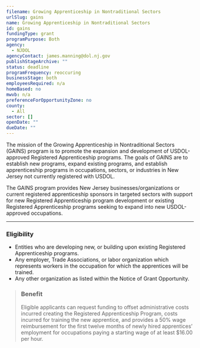 ```yaml
---
filename: Growing Apprenticeship in Nontraditional Sectors
urlSlug: gains
name: Growing Apprenticeship in Nontraditional Sectors
id: gains
fundingType: grant
programPurpose: Both
agency:
  - NJDOL
agencyContact: james.manning@dol.nj.gov
publishStageArchive: ""
status: deadline
programFrequency: reoccuring
businessStage: both
employeesRequired: n/a
homeBased: no
mwvb: n/a
preferenceForOpportunityZone: no
county:
  - All
sector: []
openDate: ""
dueDate: ""
---
```

The mission of the Growing Apprenticeship in Nontraditional Sectors (GAINS) program is to promote the expansion and development of USDOL-approved Registered Apprenticeship programs. The goals of GAINS are to establish new programs, expand existing programs, and establish apprenticeship programs in occupations, sectors, or industries in New Jersey not currently registered with USDOL.

The GAINS program provides New Jersey businesses/organizations or current registered apprenticeship sponsors in targeted sectors with support for new Registered Apprenticeship program development or existing Registered Apprenticeship programs seeking to expand into new USDOL-approved occupations.

---
### Eligibility
* Entities who are developing new, or building upon existing Registered Apprenticeship programs.
* Any employer, Trade Associations, or labor organization which represents workers in the occupation for which the apprentices will be trained.
* Any other organization as listed within the Notice of Grant Opportunity.

> ### Benefit
>Eligible applicants can request funding to offset administrative costs incurred creating the Registered Apprenticeship Program, costs incurred for training the new apprentice, and provides a 50% wage reimbursement for the first twelve months of newly hired apprentices’ employment for occupations paying a starting wage of at least $16.00 per hour.